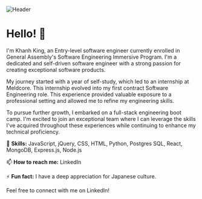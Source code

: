 ![Header](./your-header-image-name.png)

# Hello! 👋

I'm Khanh King, an Entry-level software engineer currently enrolled in General Assembly's Software Engineering Immersive Program. I'm a dedicated and self-driven software engineer with a strong passion for creating exceptional software products.

My journey started with a year of self-study, which led to an internship at Meldcore. This internship evolved into my first contract Software Engineering role. This experience provided valuable exposure to a professional setting and allowed me to refine my engineering skills.

To pursue further growth, I embarked on a full-stack engineering boot camp. I'm excited to join an exceptional team where I can leverage the skills I've acquired throughout these experiences while continuing to enhance my technical proficiency.

🌱 **Skills:** JavaScript, jQuery, CSS, HTML, Python, Postgres SQL, React, MongoDB, Express.js, Node.js

📫 **How to reach me:** LinkedIn

 ⚡ **Fun fact:** I have a deep appreciation for Japanese culture.

Feel free to connect with me on LinkedIn!






